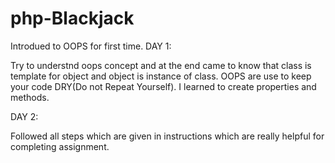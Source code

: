 # php-Blackjack
Introdued to OOPS for first time.
DAY 1: 

Try to understnd oops concept and at the end came to know that class is template for object and object is instance of class.
OOPS are use to keep your code DRY(Do not Repeat Yourself).
I learned to create properties and methods.

DAY 2:

Followed all steps which are given in instructions which are really helpful for completing assignment.









